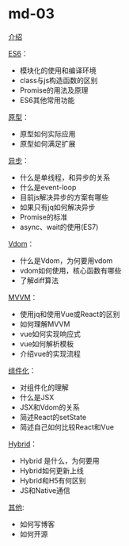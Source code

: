 # md-03

[介绍](./01.md)

[ES6](./02.md)：
- 模块化的使用和编译环境
- class与js构造函数的区别
- Promise的用法及原理
- ES6其他常用功能

[原型](./03.md)：
- 原型如何实际应用
- 原型如何满足扩展

[异步](04.md)：
- 什么是单线程，和异步的关系
- 什么是event-loop
- 目前js解决异步的方案有哪些
- 如果只有jq如何解决异步
- Promise的标准
- async、wait的使用(ES7)

[Vdom](./05.md)：
- 什么是Vdom，为何要用vdom
- vdom如何使用，核心函数有哪些
- 了解diff算法

[MVVM](./06.md)：
- 使用jq和使用Vue或React的区别
- 如何理解MVVM
- vue如何实现响应式
- vue如何解析模板
- 介绍vue的实现流程

[组件化](./07.md)：
- 对组件化的理解
- 什么是JSX
- JSX和Vdom的关系
- 简述React的setState
- 简述自己如何比较React和Vue

[Hybrid](./08.md)：
- Hybrid 是什么，为何要用
- Hybrid如何更新上线
- Hybrid和H5有何区别
- JS和Native通信

[其他](./09.md):
- 如何写博客
- 如何开源


